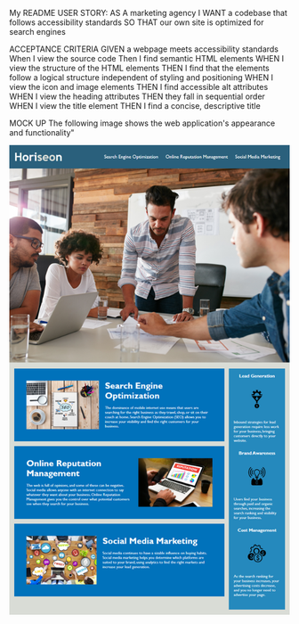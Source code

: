 My README
USER STORY:
    AS A marketing agency
    I WANT a codebase that follows accessibility standards
    SO THAT our own site is optimized for search engines

ACCEPTANCE CRITERIA
GIVEN a webpage meets accessibility standards
When I view the source code 
Then I find semantic HTML elements
WHEN I view the structure of the HTML elements
THEN I find that the elements follow a logical structure independent of styling and positioning
WHEN I view the icon and image elements
THEN I find accessible alt attributes
WHEN I view the heading attributes
THEN they fall in sequential order
WHEN I view the title element
THEN I find a concise, descriptive title


MOCK UP
The following image shows the web application's appearance and functionality"

 ![The Horiseon webpage includes a navigation bar, a header image, and cards with text and images at the bottom of the page.](./assets/images/horiseon-mock-image.png)





